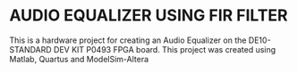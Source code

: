 # AUDIO EQUALIZER USING FIR FILTER
This is a hardware project for creating an Audio Equalizer on the DE10-STANDARD DEV KIT P0493 FPGA board. This project was created using Matlab, Quartus and ModelSim-Altera
